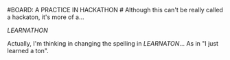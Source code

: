#BOARD: A PRACTICE IN HACKATHON #
Although this can't be really called a hackaton, it's more of a...

*LEARNATHON*

Actually, I'm thinking in changing the spelling in *LEARNATON*... As in "I just learned a ton".
